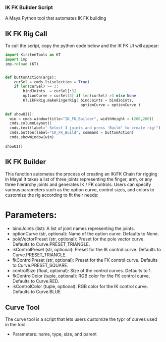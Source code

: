 ### IK FK Builder Script

A Maya Python tool that automates IK FK building

## IK FK Rig Call
To call the script, copy the python code below and the IK FK UI will appear:
``` python
import KirstenTools as KT
import imp
imp.reload (KT)


def buttonAction(args):
    curSel = cmds.ls(selection = True)
    if len(curSel) >= 3:
        bindJoints  = curSel[:3]
        optionCurve = curSel[3] if len(curSel) >3 else None
        KT.IkFkRig.makeFingerRig( bindJoints = bindJoints, 
                                  optionCurve = optionCurve )
                                  
def showUI():
  win = cmds.window(title="IK_FK_Builder", widthHeight = (200,200))
  cmds.columnLayout()
  cmds.text(label=" Select 3 joints and press 'Build' to create rig!")
  cmds.button(label="IK_FK_Build", command = buttonAction)
  cmds.showWindow(win)
  
showUI()

```

## IK FK Builder
This function automates the process of creating an IK/FK Chain for rigging in Maya! It takes a list of three joints
representing the finger, arm, or any three hierarchy joints and generates IK / FK controls. Users can specify various parameters
such as the option curve, control sizes, and colors to customize the rig according to fit their needs:
# Parameters:
- bindJoints (list): A list of joint names representing the joints.
- optionCurve (str, optional): Name of the option curve. Defaults to None.
- poleVectorPreset (str, optional): Preset for the pole vector curve. Defaults to Curve.PRESET_TRIANGLE.
- ikControlPreset (str, optional): Preset for the IK control curve. Defaults to Curve.PRESET_TRIANGLE.
- fkControlPreset (str, optional): Preset for the FK control curve. Defaults to Curve.PRESET_SQUARE.
- controlSize (float, optional): Size of the control curves. Defaults to 1.
- fkControlColor (tuple, optional): RGB color for the FK control curve. Defaults to Curve.RED.
- ikControlColor (tuple, optional): RGB color for the IK control curve. Defaults to Curve.BLUE

## Curve Tool
The curve tool is a script that lets users customize the typr of curves used in the tool: 
  - Parameters: name, type, size, and parent

